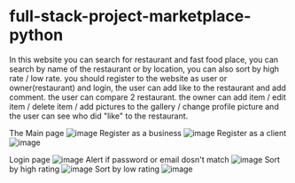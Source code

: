 # full-stack-project-marketplace-python
In this website you can search for restaurant and fast food place, you can search by name of the restaurant or by location, you can also sort by high rate / low rate.
you should register to the website as user or owner(restaurant) and login, the user can add like to the restaurant and add comment.
the user can compare 2 restaurant.
the owner can add item / edit item / delete item / add pictures to the gallery / change profile picture and the user can see who did "like" to the restaurant.

The Main page
![image](https://user-images.githubusercontent.com/77536857/185373499-08937c11-a942-4050-b47f-1144d4598c0f.png)
Register as a business
![image](https://user-images.githubusercontent.com/77536857/185373826-97733885-ef2b-4865-9fde-d1c496c11c36.png)
Register as a client
![image](https://user-images.githubusercontent.com/77536857/185373934-9a7f7b18-a8ac-4dc3-8705-c7118d1e8023.png)

Login page
![image](https://user-images.githubusercontent.com/77536857/185374079-bae0bfa7-07ec-4da9-8c49-1cbeee77e4b0.png)
Alert if password or email dosn't match
![image](https://user-images.githubusercontent.com/77536857/185374224-d1c70ac3-2659-41e2-af03-2632c1c87b31.png)
Sort by high rating
![image](https://user-images.githubusercontent.com/77536857/185374476-f02ac73b-46f3-44c6-9fa3-349374285fd4.png)
Sort by low rating
![image](https://user-images.githubusercontent.com/77536857/185374580-47ad4e96-e8f8-40e0-8208-be2a792c437f.png)
